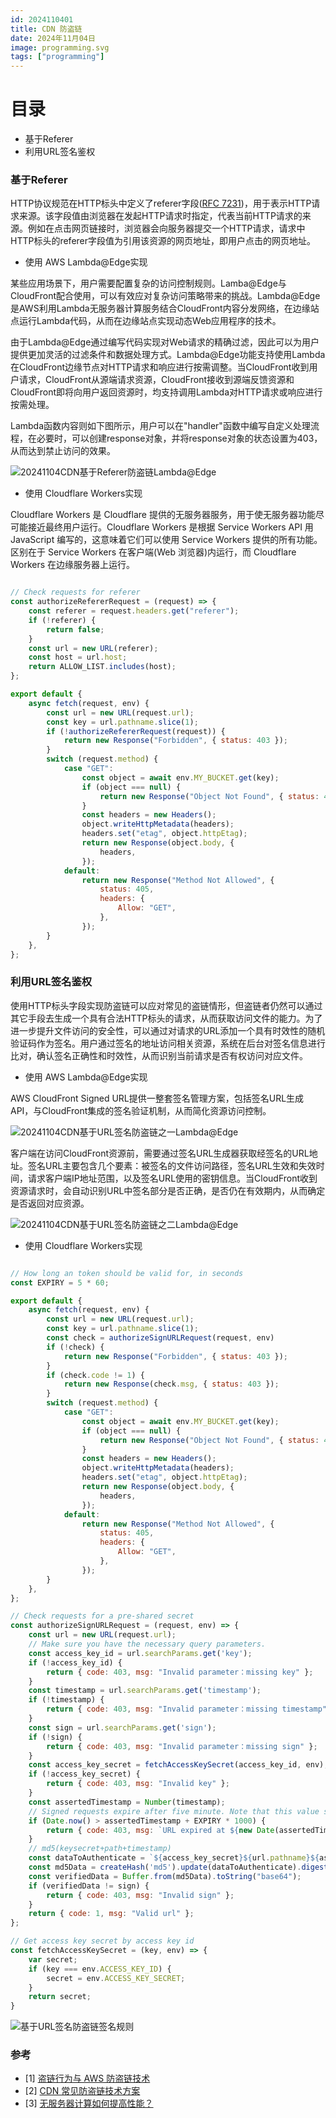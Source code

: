 ```yaml
---
id: 2024110401
title: CDN 防盗链
date: 2024年11月04日
image: programming.svg
tags: ["programming"]
---
```



# 目录

- 基于Referer
- 利用URL签名鉴权


### 基于Referer

HTTP协议规范在HTTP标头中定义了referer字段([RFC 7231](https://datatracker.ietf.org/doc/html/rfc7231))，用于表示HTTP请求来源。该字段值由浏览器在发起HTTP请求时指定，代表当前HTTP请求的来源。例如在点击网页链接时，浏览器会向服务器提交一个HTTP请求，请求中HTTP标头的referer字段值为引用该资源的网页地址，即用户点击的网页地址。


- 使用 AWS Lambda@Edge实现

某些应用场景下，用户需要配置复杂的访问控制规则。Lamba@Edge与CloudFront配合使用，可以有效应对复杂访问策略带来的挑战。Lambda@Edge是AWS利用Lambda无服务器计算服务结合CloudFront内容分发网络，在边缘站点运行Lambda代码，从而在边缘站点实现动态Web应用程序的技术。

由于Lambda@Edge通过编写代码实现对Web请求的精确过滤，因此可以为用户提供更加灵活的过滤条件和数据处理方式。Lambda@Edge功能支持使用Lambda在CloudFront边缘节点对HTTP请求和响应进行按需调整。当CloudFront收到用户请求，CloudFront从源端请求资源，CloudFront接收到源端反馈资源和CloudFront即将向用户返回资源时，均支持调用Lambda对HTTP请求或响应进行按需处理。

Lambda函数内容则如下图所示，用户可以在"handler"函数中编写自定义处理流程，在必要时，可以创建response对象，并将response对象的状态设置为403，从而达到禁止访问的效果。

![20241104CDN基于Referer防盗链Lambda@Edge](/20241104CDN基于Referer防盗链Lambda@Edge.jpg)


- 使用 Cloudflare Workers实现

Cloudflare Workers 是 Cloudflare 提供的无服务器服务，用于使无服务器功能尽可能接近最终用户运行。Cloudflare Workers 是根据 Service Workers API 用JavaScript 编写的，这意味着它们可以使用 Service Workers 提供的所有功能。区别在于 Service Workers 在客户端(Web 浏览器)内运行，而 Cloudflare Workers 在边缘服务器上运行。


```javascript

// Check requests for referer
const authorizeRefererRequest = (request) => {
    const referer = request.headers.get("referer");
    if (!referer) {
        return false;
    }
    const url = new URL(referer);
    const host = url.host;
    return ALLOW_LIST.includes(host);
};

export default {
    async fetch(request, env) {
        const url = new URL(request.url);
        const key = url.pathname.slice(1);
        if (!authorizeRefererRequest(request)) {
            return new Response("Forbidden", { status: 403 });
        }
        switch (request.method) {
            case "GET":
                const object = await env.MY_BUCKET.get(key);
                if (object === null) {
                    return new Response("Object Not Found", { status: 404 });
                }
                const headers = new Headers();
                object.writeHttpMetadata(headers);
                headers.set("etag", object.httpEtag);
                return new Response(object.body, {
                    headers,
                });
            default:
                return new Response("Method Not Allowed", {
                    status: 405,
                    headers: {
                        Allow: "GET",
                    },
                });
        }
    },
};

```


### 利用URL签名鉴权

使用HTTP标头字段实现防盗链可以应对常见的盗链情形，但盗链者仍然可以通过其它手段去生成一个具有合法HTTP标头的请求，从而获取访问文件的能力。为了进一步提升文件访问的安全性，可以通过对请求的URL添加一个具有时效性的随机验证码作为签名。用户通过签名的地址访问相关资源，系统在后台对签名信息进行比对，确认签名正确性和时效性，从而识别当前请求是否有权访问对应文件。

- 使用 AWS Lambda@Edge实现

AWS CloudFront Signed URL提供一整套签名管理方案，包括签名URL生成API，与CloudFront集成的签名验证机制，从而简化资源访问控制。

![20241104CDN基于URL签名防盗链之一Lambda@Edge](/20241104CDN基于URL签名防盗链之一Lambda@Edge.jpg)

客户端在访问CloudFront资源前，需要通过签名URL生成器获取经签名的URL地址。签名URL主要包含几个要素：被签名的文件访问路径，签名URL生效和失效时间，请求客户端IP地址范围，以及签名URL使用的密钥信息。当CloudFront收到资源请求时，会自动识别URL中签名部分是否正确，是否仍在有效期内，从而确定是否返回对应资源。

![20241104CDN基于URL签名防盗链之二Lambda@Edge](/20241104CDN基于URL签名防盗链之二Lambda@Edge.jpg)


- 使用 Cloudflare Workers实现

```javascript

// How long an token should be valid for, in seconds
const EXPIRY = 5 * 60;

export default {
    async fetch(request, env) {
        const url = new URL(request.url);
        const key = url.pathname.slice(1);
        const check = authorizeSignURLRequest(request, env)
        if (!check) {
            return new Response("Forbidden", { status: 403 });
        }
        if (check.code != 1) {
            return new Response(check.msg, { status: 403 });
        }
        switch (request.method) {
            case "GET":
                const object = await env.MY_BUCKET.get(key);
                if (object === null) {
                    return new Response("Object Not Found", { status: 404 });
                }
                const headers = new Headers();
                object.writeHttpMetadata(headers);
                headers.set("etag", object.httpEtag);
                return new Response(object.body, {
                    headers,
                });
            default:
                return new Response("Method Not Allowed", {
                    status: 405,
                    headers: {
                        Allow: "GET",
                    },
                });
        }
    },
};

// Check requests for a pre-shared secret
const authorizeSignURLRequest = (request, env) => {
    const url = new URL(request.url);
    // Make sure you have the necessary query parameters.
    const access_key_id = url.searchParams.get('key');
    if (!access_key_id) {
        return { code: 403, msg: "Invalid parameter：missing key" };
    }
    const timestamp = url.searchParams.get('timestamp');
    if (!timestamp) {
        return { code: 403, msg: "Invalid parameter：missing timestamp" };
    }
    const sign = url.searchParams.get('sign');
    if (!sign) {
        return { code: 403, msg: "Invalid parameter：missing sign" };
    }
    const access_key_secret = fetchAccessKeySecret(access_key_id, env);
    if (!access_key_secret) {
        return { code: 403, msg: "Invalid key" };
    }
    const assertedTimestamp = Number(timestamp);
    // Signed requests expire after five minute. Note that this value should depend on your specific use case
    if (Date.now() > assertedTimestamp + EXPIRY * 1000) {
        return { code: 403, msg: `URL expired at ${new Date(assertedTimestamp + EXPIRY * 1000)}` };
    }
    // md5(keysecret+path+timestamp)
    const dataToAuthenticate = `${access_key_secret}${url.pathname}${assertedTimestamp}`;
    const md5Data = createHash('md5').update(dataToAuthenticate).digest('hex');
    const verifiedData = Buffer.from(md5Data).toString("base64");
    if (verifiedData != sign) {
        return { code: 403, msg: "Invalid sign" };
    }
    return { code: 1, msg: "Valid url" };
};

// Get access key secret by access key id
const fetchAccessKeySecret = (key, env) => {
    var secret; 
    if (key === env.ACCESS_KEY_ID) {
        secret = env.ACCESS_KEY_SECRET;
    }
    return secret;
}

```


![基于URL签名防盗链签名规则](/20241104CDN基于URL签名防盗链签名规则.png)


### 参考

- [1] [盗链行为与 AWS 防盗链技术](https://aws.amazon.com/cn/blogs/china/hotlinking-behavior-and-aws-anti-hotlinking-technology/)
- [2] [CDN 常见防盗链技术方案](https://steinslab.io/archives/2304)
- [3] [无服务器计算如何提高性能？](https://www.cloudflare.com/zh-cn/learning/serverless/serverless-performance/)